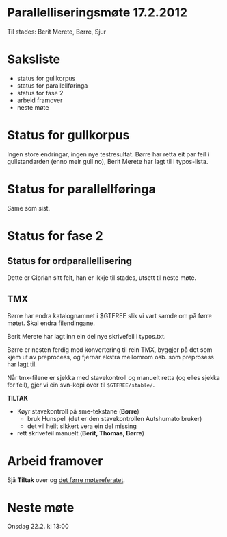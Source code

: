 # Parallelliseringsmøte 17.2.2012

Til stades: Berit Merete, Børre, Sjur

# Saksliste

* status for gullkorpus
* status for parallellføringa
* status for fase 2
* arbeid framover
* neste møte

# Status for gullkorpus

Ingen store endringar, ingen nye testresultat. Børre har retta eit par feil i gullstandarden (enno meir gull no), Berit Merete har lagt til i typos-lista.

# Status for parallellføringa

Same som sist.

# Status for fase 2

## Status for ordparallellisering

Dette er Ciprian sitt felt, han er ikkje til stades, utsett til neste møte.

## TMX

Børre har endra katalognamnet i $GTFREE slik vi vart samde om på førre møtet. Skal endra filendingane.

Berit Merete har lagt inn ein del nye skrivefeil i typos.txt.

Børre er nesten ferdig med konvertering til rein TMX, byggjer på det som kjem ut av preprocess, og fjernar ekstra mellomrom osb. som preprosess har lagt til.

Når tmx-filene er sjekka med stavekontroll og manuelt retta (og elles sjekka for feil), gjer vi ein svn-kopi over til `$GTFREE/stable/`.

**TILTAK**
* Køyr stavekontroll på sme-tekstane (**Børre**)
    - bruk Hunspell (det er den stavekontrollen Autshumato bruker)
    - det vil heilt sikkert vera ein del missing
* rett skrivefeil manuelt (**Berit, Thomas, Børre**)

# Arbeid framover

Sjå **Tiltak** over og [det førre møtereferatet](Meeting_2012-02-13.html).

# Neste møte

Onsdag 22.2. kl 13:00
